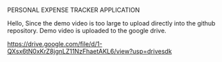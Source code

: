 
PERSONAL EXPENSE TRACKER APPLICATION

Hello, Since the demo video is too large to upload directly into the github repository. Demo video is uploaded to the google drive.

https://drive.google.com/file/d/1-QXsx6tN0xKrZ8jgnLZ11NzFhaetAKL6/view?usp=drivesdk
